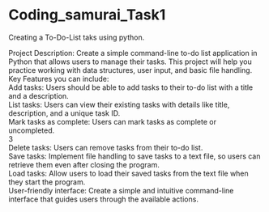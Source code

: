 # Coding_samurai_Task1
Creating a To-Do-List taks using python.

Project Description: Create a simple command-line to-do list application in Python that 
allows users to manage their tasks. This project will help you practice working with data 
structures, user input, and basic file handling.  
Key Features you can include:  
Add tasks: Users should be able to add tasks to their to-do list with a title and a 
description.  
List tasks: Users can view their existing tasks with details like title, description, and a 
unique task ID.  
Mark tasks as complete: Users can mark tasks as complete or uncompleted.  
3    
Delete tasks: Users can remove tasks from their to-do list.  
Save tasks: Implement file handling to save tasks to a text file, so users can retrieve them 
even after closing the program.  
Load tasks: Allow users to load their saved tasks from the text file when they start the 
program.  
User-friendly interface: Create a simple and intuitive command-line interface that 
guides users through the available actions. 
